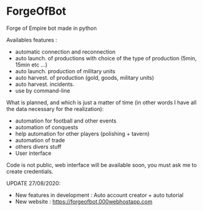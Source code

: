 # ForgeOfBot
Forge of Empire bot made in python

Availables features : 
  - automatic connection and reconnection
  - auto launch. of productions with choice of the type of production (5min, 15min etc ...)
  - auto launch. production of military units
  - auto harvest. of production (gold, goods, military units)
  - auto harvest. incidents.
  - use by command-line
  
What is planned, and which is just a matter of time (in other words I have all the data necessary for the realization):
  - automation for football and other events
  - automation of conquests
  - help automation for other players (polishing + tavern)
  - automation of trade
  - others divers stuff
  - User interface
  
  Code is not public, web interface will be available soon, you must ask me to create credentials.
  
  UPDATE 27/08/2020:
   - New features in development : Auto account creator + auto tutorial
   - New website : https://forgeofbot.000webhostapp.com
